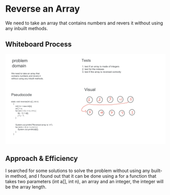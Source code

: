 # Reverse an Array

We need to take an array that contains numbers and revers it without using any inbuilt methods.

## Whiteboard Process

![reverse](https://github.com/Emam96/data-structures-and-algorithms-401/blob/array-reverse/assests/Untitled%20Jam%201.png?raw=true)

## Approach & Efficiency

I searched for some solutions to solve the problem without using any built-in method, and I found out that it can be done using a for a function that takes two parameters (int a[], int n), an array and an integer, the integer will be the array length.
